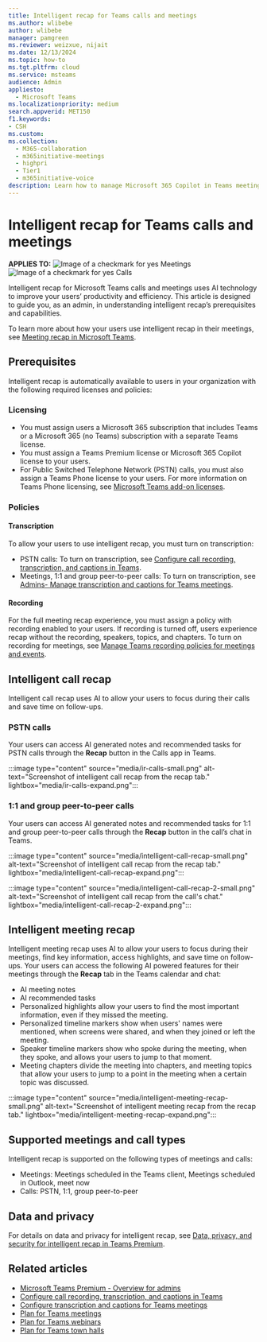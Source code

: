 ```yaml
---
title: Intelligent recap for Teams calls and meetings
ms.author: wlibebe
author: wlibebe
manager: pamgreen
ms.reviewer: weizxue, nijait
ms.date: 12/13/2024
ms.topic: how-to
ms.tgt.pltfrm: cloud
ms.service: msteams
audience: Admin
appliesto: 
  - Microsoft Teams
ms.localizationpriority: medium
search.appverid: MET150
f1.keywords:
- CSH
ms.custom: 
ms.collection: 
  - M365-collaboration
  - m365initiative-meetings
  - highpri
  - Tier1
  - m365initiative-voice
description: Learn how to manage Microsoft 365 Copilot in Teams meetings and events admin policies in the Teams admin center. Learn how to manage transcripts and transcription for Copilot Microsoft Teams meetings and events.
---
```


# Intelligent recap for Teams calls and meetings

**APPLIES TO:** ![Image of a checkmark for yes](/office/media/icons/success-teams.png) Meetings ![Image of a checkmark for yes](/office/media/icons/success-teams.png) Calls

Intelligent recap for Microsoft Teams calls and meetings uses AI technology to improve your users’ productivity and efficiency. This article is designed to guide you, as an admin, in understanding intelligent recap’s prerequisites and capabilities.

To learn more about how your users use intelligent recap in their meetings, see [Meeting recap in Microsoft Teams](https://support.microsoft.com/office/meeting-recap-in-microsoft-teams-c2e3a0fe-504f-4b2c-bf85-504938f110ef#bkmk_intelligent_meeting_recap).

## Prerequisites

Intelligent recap is automatically available to users in your organization with the following required licenses and policies:

### Licensing

- You must assign users a Microsoft 365 subscription that includes Teams or a Microsoft 365 (no Teams) subscription with a separate Teams license.
- You must assign a Teams Premium license or Microsoft 365 Copilot license to your users.
- For Public Switched Telephone Network (PSTN) calls, you must also assign a Teams Phone license to your users. For more information on Teams Phone licensing, see [Microsoft Teams add-on licenses](/microsoftteams/teams-add-on-licensing/microsoft-teams-add-on-licensing).

### Policies

#### Transcription

To allow your users to use intelligent recap, you must turn on transcription:

- PSTN calls: To turn on transcription, see [Configure call recording, transcription, and captions in Teams](call-recording-transcription-captions.md#enable-call-transcription).
- Meetings, 1:1 and group peer-to-peer calls: To turn on transcription, see [Admins- Manage transcription and captions for Teams meetings](meeting-transcription-captions.md#transcription).

#### Recording

For the full meeting recap experience, you must assign a policy with recording enabled to your users. If recording is turned off, users experience recap without the recording, speakers, topics, and chapters. To turn on recording for meetings, see [Manage Teams recording policies for meetings and events](meeting-recording.md#allow-or-prevent-users-from-recording-meetings).

## Intelligent call recap

Intelligent call recap uses AI to allow your users to focus during their calls and save time on follow-ups.

### PSTN calls

Your users can access AI generated notes and recommended tasks for PSTN calls through the **Recap** button in the Calls app in Teams.

:::image type="content" source="media/ir-calls-small.png" alt-text="Screenshot of intelligent call recap from the recap tab." lightbox="media/ir-calls-expand.png":::

### 1:1 and group peer-to-peer calls

Your users can access AI generated notes and recommended tasks for 1:1 and group peer-to-peer calls through the **Recap** button in the call’s chat in Teams.

:::image type="content" source="media/intelligent-call-recap-small.png" alt-text="Screenshot of intelligent call recap from the recap tab." lightbox="media/intelligent-call-recap-expand.png":::

:::image type="content" source="media/intelligent-call-recap-2-small.png" alt-text="Screenshot of intelligent call recap from the call's chat." lightbox="media/intelligent-call-recap-2-expand.png":::

## Intelligent meeting recap

Intelligent meeting recap uses AI to allow your users to focus during their meetings, find key information, access highlights, and save time on follow-ups.
Your users can access the following AI powered features for their meetings through the **Recap** tab in the Teams calendar and chat:

- AI meeting notes
- AI recommended tasks
- Personalized highlights allow your users to find the most important information, even if they missed the meeting.
- Personalized timeline markers show when users' names were mentioned, when screens were shared, and when they joined or left the meeting.
- Speaker timeline markers show who spoke during the meeting, when they spoke, and allows your users to jump to that moment.
- Meeting chapters divide the meeting into chapters, and meeting topics that allow your users to jump to a point in the meeting when a certain topic was discussed.

:::image type="content" source="media/intelligent-meeting-recap-small.png" alt-text="Screenshot of intelligent meeting recap from the recap tab." lightbox="media/intelligent-meeting-recap-expand.png":::

## Supported meetings and call types

Intelligent recap is supported on the following types of meetings and calls:

- Meetings: Meetings scheduled in the Teams client, Meetings scheduled in Outlook, meet now
- Calls: PSTN, 1:1, group peer-to-peer

## Data and privacy

For details on data and privacy for intelligent recap, see [Data, privacy, and security for intelligent recap in Teams Premium](/microsoftteams/privacy/intelligent-recap).

## Related articles

- [Microsoft Teams Premium - Overview for admins](enhanced-teams-experience.md)
- [Configure call recording, transcription, and captions in Teams](call-recording-transcription-captions.md#enable-call-transcription)
- [Configure transcription and captions for Teams meetings](meeting-transcription-captions.md)
- [Plan for Teams meetings](plan-meetings.md)
- [Plan for Teams webinars](plan-webinars.md)
- [Plan for Teams town halls](plan-town-halls.md)
